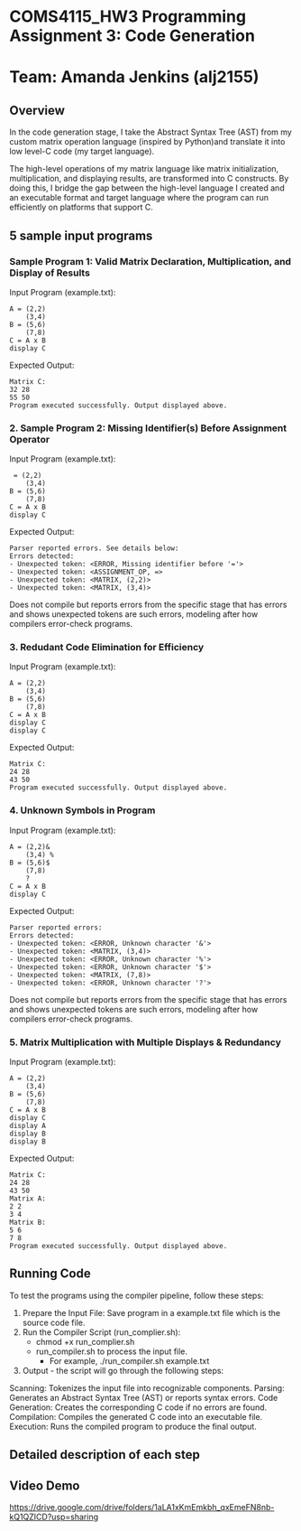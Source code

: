 # COMS4115_HW3 Programming Assignment 3: Code Generation
# Team: Amanda Jenkins (alj2155) 

## Overview
In the code generation stage, I take the Abstract Syntax Tree (AST) from my custom matrix operation language (inspired by Python)and translate it into low level-C code (my target language).

 The high-level operations of my matrix language like matrix initialization, multiplication, and displaying results, are transformed into C constructs. By doing this, I bridge the gap between the high-level language I created and an executable format and target language where the program can run efficiently on platforms that support C.

## 5 sample input programs

### Sample Program 1: Valid Matrix Declaration, Multiplication, and Display of Results


Input Program (example.txt):
```
A = (2,2)
    (3,4)
B = (5,6)
    (7,8)
C = A x B
display C
```


Expected Output:
```
Matrix C:
32 28 
55 50 
Program executed successfully. Output displayed above.
```

### 2. Sample Program 2: Missing Identifier(s) Before Assignment Operator

Input Program (example.txt):
```
 = (2,2)
    (3,4)
B = (5,6)
    (7,8)
C = A x B
display C
```


Expected Output:
```
Parser reported errors. See details below:
Errors detected:
- Unexpected token: <ERROR, Missing identifier before '='>
- Unexpected token: <ASSIGNMENT_OP, =>
- Unexpected token: <MATRIX, (2,2)>
- Unexpected token: <MATRIX, (3,4)>
``` 

Does not compile but reports errors from the specific stage that has errors and shows unexpected tokens are such errors, modeling after how compilers error-check programs.

### 3. Redudant Code Elimination for Efficiency

Input Program (example.txt):
```
A = (2,2)
    (3,4)
B = (5,6)
    (7,8)
C = A x B
display C
display C
```

Expected Output:
```
Matrix C:
24 28 
43 50 
Program executed successfully. Output displayed above.
```



### 4. Unknown Symbols in Program

Input Program (example.txt):
```
A = (2,2)&
    (3,4) %
B = (5,6)$
    (7,8)     
    ?
C = A x B
display C
```

Expected Output:
```
Parser reported errors:
Errors detected:
- Unexpected token: <ERROR, Unknown character '&'>
- Unexpected token: <MATRIX, (3,4)>
- Unexpected token: <ERROR, Unknown character '%'>
- Unexpected token: <ERROR, Unknown character '$'>
- Unexpected token: <MATRIX, (7,8)>
- Unexpected token: <ERROR, Unknown character '?'>
```
Does not compile but reports errors from the specific stage that has errors and shows unexpected tokens are such errors, modeling after how compilers error-check programs.



### 5. Matrix Multiplication with Multiple Displays & Redundancy 
Input Program (example.txt): 

```
A = (2,2)
    (3,4) 
B = (5,6)
    (7,8)   
C = A x B
display C
display A
display B
display B
```

Expected Output: 
```
Matrix C:
24 28 
43 50 
Matrix A:
2 2 
3 4 
Matrix B:
5 6 
7 8 
Program executed successfully. Output displayed above.
```

## Running Code 

To test the programs using the compiler pipeline, follow these steps:
1. Prepare the Input File: Save program in a example.txt file which is the source code file.
2. Run the Compiler Script (run_complier.sh): 
    * chmod +x run_complier.sh
    * run_compiler.sh to process the input file.
        *  For example, ./run_compiler.sh example.txt
3. Output - the script will go through the following steps:

Scanning: Tokenizes the input file into recognizable components.
Parsing: Generates an Abstract Syntax Tree (AST) or reports syntax errors.
Code Generation: Creates the corresponding C code if no errors are found.
Compilation: Compiles the generated C code into an executable file.
Execution: Runs the compiled program to produce the final output.

## Detailed description of each step


## Video Demo
https://drive.google.com/drive/folders/1aLA1xKmEmkbh_qxEmeFN8nb-kQ1QZICD?usp=sharing
